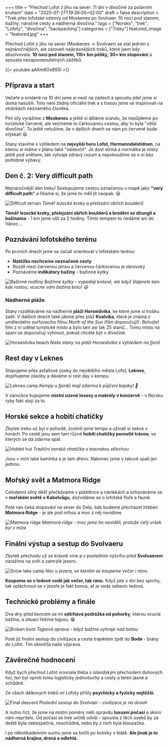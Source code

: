 +++
title = "Přechod Lofot z jihu na sever: 11 dní v divočině za polárním kruhem"
date = "2025-07-27T19:36:00+02:00"
draft = false
description = "Trek přes lofotské ostrovy od Moskenes po Svolvaer. 10 nocí pod stanem, bažiny, náročné cesty a nádherná divočina."
tags = ["Norsko", "trek", "Lofoty", "divočina", "backpacking"]
categories = ["Treky"]
featured_image = "featured.jpg"
+++

Přechod Lofot z jihu na sever (Moskenes → Svolvaer) se stal jedním z nejnáročnějších, ale zároveň nejkrásnějších treků, které jsem kdy absolvovala.
**10 nocí pod stanem, 110+ km pěšky, 30+ km stopování** a spousta nezapomenutelných zážitků.

<!--more-->

{{< youtube aAKm6Ox8S5I >}}

## Příprava a start

Večeře a snídaně na 10 dní jsme si nesli na zádech a spoustu jídel jsme si doma nasušili. Toto není žádný oficiální trek a s trasou jsme se inspirovali na stránkách neznámého člověka.

Plní síly vyrážíme z **Moskenes** a ještě si děláme srandu, že nepůjdeme po turistické červené, ale vezmeme to čárkovanou cestou, aby to byla "větší divočina". To ještě netušíme, že v dalších dnech se nám po červené bude stýskat! 😃

Stany stavíme s výhledem na **nejvyšší horu Lofot, Hermanndalstidnen**, na kterou si máme v plánu také "odskočit". Je dost strmá a normálka je místy ještě pod sněhem, tak vyhraje zdravý rozum a nepokoušíme se o ní bez potřebné výbavy.

## Den č. 2: Very difficult path

Nejnáročnější den treku! Sestupujeme cestou označenou v mapě jako **"very difficult path"** a říkáme si, že jsme to měli jít naopak. 😃

![Difficult terrain](difficult-path.jpg)
*Téměř lezecké kroky a přelézání obřích boulderů*

**Téměř lezecké kroky, přelejzání obřích boulderů a brodění se džunglí a bažinama** - 1 km jsme ušli za 2 hodiny. Tímto tempem to nedáme ani do Vánoc…

## Poznávání lofotského terénu

Po prvních dnech jsme se začali orientovat v lofotském terénu:

- **Natěžko nechceme neznačené cesty**
- Rozdíl mezi červenou plnou a červenou čárkovanou je obrovský
- Poznáváme **indikátory bažiny** - bažinné kytky

![Bažinné rostliny](bog-plants.jpg)
*Bažinné kytky - vypadají krásně, ale když šlápnete tam kde rostou, vcucne vám bažina botu! 😃*

### Nádherné pláže

Stany rozděláváme na nádherné **pláži Horseidvika**, ke které jsme si trošku zašli. V dalších dnech také jdeme přes pláž **Kvalvika**, která je známá z uměleckého surfovacího filmu *North of the Sun* (film doporučuji!). Bohužel film z ní udělal turistické místo a bylo tam asi tak 25 stanů... Tomu místu na spaní se doporučuji vyhnout, pokud chcete být v divočině.

![Horseidvika beach](horseidvika.jpg)
*Naše stany na pláži Horseidvika s výhledem na fjord*


## Rest day v Leknes

Stopujeme přes asfaltové úseky do největšího města Lofot, **Leknes**, doplňujeme zásoby a dáváme si rest day v kempu.

![Leknes camp](leknes-kayak.jpg)
*Kempy u fjordů mají zdarma k půjčení kajaky! 🛶*

V sámošce kupujeme **místní uzené lososy a makrely v konzervě** - v Norsku ryby fakt stojí za to.

## Horské sekce a hobití chatičky

Zbytek treku už byl v pohodě, zvolnili jsme tempo a užívali si sekce v horách. Po cestě jsou sem tam různé **hobití chatičky porostlé trávou**, ve kterých se dá zdarma spát.

![Hobbit hut](hobbit-hut.jpg)
*Tradiční norská chatička s travnatou střechou*

Jsou v nich také kamínka a je tam dřevo. Nakonec jsme v takové spali jen jednou.

## Mořský svět a Matmora Ridge

Celodenní silný déšť přečkáváme v pláštěnce a návlekách a schováváme se v **mořském světě v Kabelvågu**, dozvídáme se o lofotské floře a fauně.

Poté nás čeká stopování na sever do Delp, kde budeme přecházet hřeben **Matmora Ridge** - je ale pod mlhou a moc z něj nevidíme.

![Matmora ridge](matmora-ridge.jpg)
*Matmora ridge - moc jsme ho neviděli, protože celý vršek byl v mlze.*

## Finální výstup a sestup do Svolvaeru

Zbytek přechodu už se krásně vine a v posledním výšvihu před **Svolvaerem** narážíme na sníh a zamrzlé jezero.

![Snow lake camp](lake-tent.jpg)
*Noc u jezera, ve kterém se koupeme večer i ráno.*

**Koupeme se v ledové vodě jak večer, tak ráno.** Když jste x dní bez sprchy, tak opláchnout se v jezeře je fakt bonus, ať je voda sebevíc ledová.

## Technické problémy a finále

Dva dny před koncem se mi **odtrhává podrážka od pohorky**, kterou vcucla bažina, a situaci řešíme tejpou. 😁

![Broken boot](broken-boot.jpg)
*Tejpová oprava - když bažina vyhraje nad botou*

Poté již finální sestup do civilizace a cesta trajektem zpět do **Bodø** - brány do Lofot. Tím skončila naše výprava.

## Závěrečné hodnocení

Když bych přechod Lofot srovnala třeba s islandským přechodem duhových hor, ten byl oproti tomu logisticky jednoduchý a cesty a terén jasné a schůdné.

Ze všech dálkových treků mi Lofoty přišly **psychicky a fyzicky nejtěžší.**

![Final descent](final-descent.jpg)
*Poslední sestup do Svolvaer - civilizace je na dosah*

A nutno říct, že jsme na místní poměry měli opravdu **luxusní počasí** a skoro nám nepršelo. Od počasí se trek určitě odvíjí - spousta z těch úseků by za deště byla nebezpečná, neschůdná, nebo by z nich byla klouzačka.

I po několikadenním suchu jsme se bořili po kotníky v blátě. **Ale jinak je to nádherná krajina, drsná a odlehlá.**

